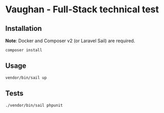 # Vaughan - Full-Stack technical test

## Installation

**Note**: Docker and Composer v2 (or Laravel Sail) are required.

```
composer install
```

## Usage

```
vendor/bin/sail up
```

## Tests

```
./vendor/bin/sail phpunit
```
